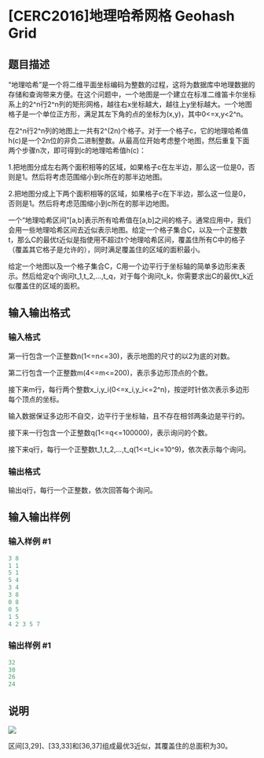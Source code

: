 # [CERC2016]地理哈希网格 Geohash Grid

## 题目描述

“地理哈希”是一个将二维平面坐标编码为整数的过程，这将为数据库中地理数据的存储和查询带来方便。在这个问题中，一个地图是一个建立在标准二维笛卡尔坐标系上的2^n行2^n列的矩形网格，越往右x坐标越大，越往上y坐标越大。一个地图格子是一个单位正方形，满足其左下角的点的坐标为(x,y)，其中0<=x,y<2^n。

在2^n行2^n列的地图上一共有2^(2n)个格子。对于一个格子c，它的地理哈希值h(c)是一个2n位的非负二进制整数。从最高位开始考虑整个地图，然后重复下面两个步骤n次，即可得到c的地理哈希值h(c)：

1.把地图分成左右两个面积相等的区域，如果格子c在左半边，那么这一位是0，否则是1。然后将考虑范围缩小到c所在的那半边地图。

2.把地图分成上下两个面积相等的区域，如果格子c在下半边，那么这一位是0，否则是1。然后将考虑范围缩小到c所在的那半边地图。

一个“地理哈希区间”[a,b]表示所有哈希值在[a,b]之间的格子。通常应用中，我们会用一些地理哈希区间去近似表示地图。给定一个格子集合C，以及一个正整数t，那么C的最优t近似是指使用不超过t个地理哈希区间，覆盖住所有C中的格子（覆盖其它格子是允许的），同时满足覆盖住的区域的面积最小。

给定一个地图以及一个格子集合C，C用一个边平行于坐标轴的简单多边形来表示。然后给定q个询问t\_1,t\_2,...,t\_q，对于每个询问t\_k，你需要求出C的最优t\_k近似覆盖住的区域的面积。

## 输入输出格式

### 输入格式

第一行包含一个正整数n(1<=n<=30)，表示地图的尺寸的以2为底的对数。

第二行包含一个正整数m(4<=m<=200)，表示多边形顶点的个数。

接下来m行，每行两个整数x\_i,y\_i(0<=x\_i,y\_i<=2^n)，按逆时针依次表示多边形每个顶点的坐标。

输入数据保证多边形不自交，边平行于坐标轴，且不存在相邻两条边是平行的。

接下来一行包含一个正整数q(1<=q<=100000)，表示询问的个数。

接下来q行，每行一个正整数t\_1,t\_2,...,t\_q(1<=t\_i<=10^9)，依次表示每个询问。

### 输出格式

输出q行，每行一个正整数，依次回答每个询问。

## 输入输出样例

### 输入样例 #1

```cpp
3 8
1 1
5 1
5 4
3 4
3 8
0 8
0 5
1 5
4 2 3 5 7
```


### 输出样例 #1

```cpp
32
30
26
24

```
## 说明

 ![](https://cdn.luogu.com.cn/upload/pic/4687.png)

区间[3,29]、[33,33]和[36,37]组成最优3近似，其覆盖住的总面积为30。

